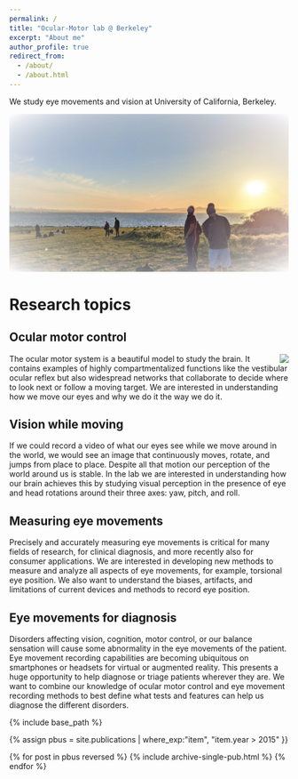 ```yaml
---
permalink: /
title: "Ocular-Motor lab @ Berkeley"
excerpt: "About me"
author_profile: true
redirect_from: 
  - /about/
  - /about.html
---
```


We study eye movements and vision at University of California, Berkeley. 


![OMlab at the Berkeley Marina](images/labmarina.jpg)

Research topics
======

Ocular motor control
------
<image style="float:right" src="images/Icon.gif"/>The ocular motor system is a beautiful model to study the brain. It contains examples of highly compartmentalized functions like the vestibular ocular reflex but also widespread networks that collaborate to decide where to look next or follow a moving target. We are interested in understanding how we move our eyes and why we do it the way we do it.

Vision while moving
------
If we could record a video of what our eyes see while we move around in the world, we would see an image that continuously moves, rotate, and jumps from place to place. Despite all that motion our perception of the world around us is stable. In the lab we are interested in understanding how our brain achieves this by studying visual perception in the presence of eye and head rotations around their three axes: yaw, pitch, and roll.

Measuring eye movements
------
Precisely and accurately measuring eye movements is critical for many fields of research, for clinical diagnosis, and more recently also for consumer applications. We are interested in developing new methods to measure and analyze all aspects of eye movements, for example, torsional eye position. We also want to understand the biases, artifacts, and limitations of current devices and methods to record eye position. 

Eye movements for diagnosis
------
Disorders affecting vision, cognition, motor control, or our balance sensation will cause some abnormality in the eye movements of the patient. Eye movement recording capabilities are becoming ubiquitous on smartphones or headsets for virtual or augmented reality. This presents a huge opportunity to help diagnose or triage patients wherever they are. We want to combine our knowledge of ocular motor control and eye movement recording methods to best define what tests and features can help us diagnose the different disorders.



{% include base_path %}

{% assign pbus = site.publications |  where_exp:"item", "item.year > 2015" }}


{% for post in pbus reversed %}
  {% include archive-single-pub.html %}
{% endfor %}
